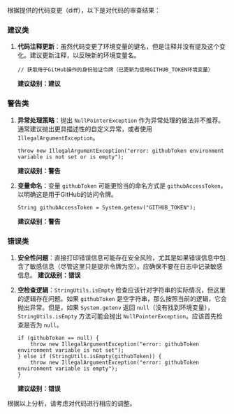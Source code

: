 根据提供的代码变更（diff），以下是对代码的审查结果：

### 建议类
1. **代码注释更新**：虽然代码变更了环境变量的键名，但是注释并没有提及这个变化。建议更新注释，以反映新的环境变量名。
   ```
   // 获取用于GitHub操作的身份验证令牌（已更新为使用GITHUB_TOKEN环境变量）
   ```
   **建议级别：建议**

### 警告类
1. **异常处理策略**：抛出 `NullPointerException` 作为异常处理的做法并不推荐。通常建议抛出更具描述性的自定义异常，或者使用 `IllegalArgumentException`。
   ```
   throw new IllegalArgumentException("error: githubToken environment variable is not set or is empty");
   ```
   **建议级别：警告**

2. **变量命名**：变量 `githubToken` 可能更恰当的命名方式是 `githubAccessToken`，以明确这是用于GitHub的访问令牌。
   ```
   String githubAccessToken = System.getenv("GITHUB_TOKEN");
   ```
   **建议级别：警告**

### 错误类
1. **安全性问题**：直接打印错误信息可能存在安全风险，尤其是如果错误信息中包含了敏感信息（尽管这里只是提示令牌为空）。应确保不要在日志中记录敏感信息。
   **建议级别：错误**

2. **空检查逻辑**：`StringUtils.isEmpty` 检查应该针对字符串的实际情况，但这里的逻辑存在问题。如果 `githubToken` 是空字符串，那么按照当前的逻辑，它会抛出异常。但是，如果 `System.getenv` 返回 `null`（没有找到环境变量），`StringUtils.isEmpty` 方法可能会抛出 `NullPointerException`。应该首先检查是否为 `null`。
   ```
   if (githubToken == null) {
       throw new IllegalArgumentException("error: githubToken environment variable is not set");
   } else if (StringUtils.isEmpty(githubToken)) {
       throw new IllegalArgumentException("error: githubToken environment variable is empty");
   }
   ```
   **建议级别：错误**

根据以上分析，请考虑对代码进行相应的调整。